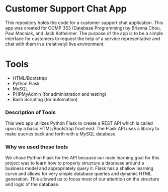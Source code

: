 # Customer Support Chat App

This repository holds the code for a customer support chat application. This app was created for COMP 353 (Database Programming) by Brianna Chou, Paul Macniak, and Jack Kotheimer. The purpose of the app is to be a simple interface for customers to request the help of a service representative and chat with them in a (relatively) live environment.

# Tools

- HTML/Bootstrap
- Python Flask
- MySQL
- PHPMyAdmin (for administration and testing)
- Bash Scripting (for automation)

### Description of Tools

This web app utilizes Python Flask to create a REST API which is called upon by a basic HTML/Bootstrap front end. The Flask API uses a library to make queries back and forth with a MySQL database.

### Why we used these tools

We chose Python Flask for the API because our main learning goal for this project was to learn how to properly structure a database around a business model and appropriately query it. Flask has a shallow learning curve and allows for very simple database queries and dynamic HTML generation. This allowed us to focus most of our attention on the structure and logic of the database.
